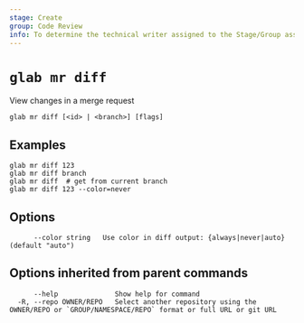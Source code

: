 ```yaml
---
stage: Create
group: Code Review
info: To determine the technical writer assigned to the Stage/Group associated with this page, see https://about.gitlab.com/handbook/product/ux/technical-writing/#assignments
---
```


<!--
This documentation is auto generated by a script.
Please do not edit this file directly. Run `make gen-docs` instead.
-->

# `glab mr diff`

View changes in a merge request

```plaintext
glab mr diff [<id> | <branch>] [flags]
```

## Examples

```plaintext
glab mr diff 123
glab mr diff branch
glab mr diff  # get from current branch
glab mr diff 123 --color=never

```

## Options

```plaintext
      --color string   Use color in diff output: {always|never|auto} (default "auto")
```

## Options inherited from parent commands

```plaintext
      --help              Show help for command
  -R, --repo OWNER/REPO   Select another repository using the OWNER/REPO or `GROUP/NAMESPACE/REPO` format or full URL or git URL
```

